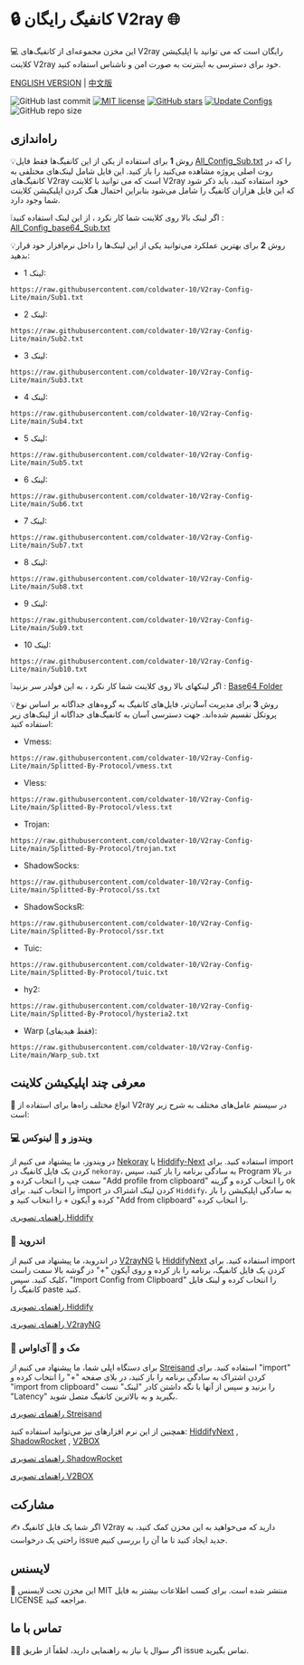 # 🔒 کانفیگ رایگان V2ray 🌐
💻 این مخزن مجموعه‌ای از کانفیگ‌های V2ray رایگان است که می توانید با اپلیکیشن کلاینت V2ray خود برای دسترسی به اینترنت به صورت امن و ناشناس استفاده کنید. 


[ENGLISH VERSION](https://github.com/coldwater-10/Free-V2ray-Config) | [中文版](https://github.com/coldwater-10/Free-V2ray-Config/blob/main/Chinese-README.md)


![GitHub last commit](https://img.shields.io/github/last-commit/coldwater-10/V2ray-Config-Lite.svg) [![MIT license](https://img.shields.io/badge/License-MIT-blue.svg)](https://lbesson.mit-license.org/) [![GitHub stars](https://img.shields.io/github/stars/coldwater-10/V2ray-Config-Lite.svg)](https://github.com/coldwater-10/V2ray-Config-Lite/stargazers) [![Update Configs](https://github.com/coldwater-10/V2ray-Config-Lite/actions/workflows/main.yml/badge.svg)](https://github.com/coldwater-10/V2ray-Config-Lite/actions/workflows/main.yml) ![GitHub repo size](https://img.shields.io/github/repo-size/coldwater-10/V2ray-Config-Lite) 

## راه‌اندازی


💡روش **1** برای استفاده از یکی از این کانفیگ‌ها فقط فایل [All_Config_Sub.txt](https://raw.githubusercontent.com/coldwater-10/V2ray-Config-Lite/main/All_Configs_Sub.txt) را که در روت اصلی پروژه مشاهده می‌کنید را باز کنید. این فایل شامل لینک‌های مختلفی به کانفیگ‌های V2ray است که می توانید با کلاینت V2ray خود استفاده کنید، باید ذکر شود که این فایل هزاران کانفیگ را شامل می‌شود بنابراین احتمال هنگ کردن اپلیکیشن کلاینت شما وجود دارد.

❕اگر لینک بالا روی کلاینت شما کار نکرد ، از این لینک استفاده کنید : [All_Config_base64_Sub.txt](https://raw.githubusercontent.com/coldwater-10/V2ray-Config-Lite/main/All_Configs_base64_Sub.txt)

💡روش **2** برای بهترین عملکرد می‌توانید یکی از این لینک‌ها را داخل نرم‌افزار خود قرار بدهید:
- لینک 1:
```
https://raw.githubusercontent.com/coldwater-10/V2ray-Config-Lite/main/Sub1.txt
```

- لینک 2: 
```
https://raw.githubusercontent.com/coldwater-10/V2ray-Config-Lite/main/Sub2.txt
```

- لینک 3: 
```
https://raw.githubusercontent.com/coldwater-10/V2ray-Config-Lite/main/Sub3.txt
```

- لینک 4: 
```
https://raw.githubusercontent.com/coldwater-10/V2ray-Config-Lite/main/Sub4.txt
```

- لینک 5: 
```
https://raw.githubusercontent.com/coldwater-10/V2ray-Config-Lite/main/Sub5.txt
```

- لینک 6: 
```
https://raw.githubusercontent.com/coldwater-10/V2ray-Config-Lite/main/Sub6.txt
```

- لینک 7: 
```
https://raw.githubusercontent.com/coldwater-10/V2ray-Config-Lite/main/Sub7.txt
```

- لینک 8: 
```
https://raw.githubusercontent.com/coldwater-10/V2ray-Config-Lite/main/Sub8.txt
```

- لینک 9: 
```
https://raw.githubusercontent.com/coldwater-10/V2ray-Config-Lite/main/Sub9.txt
```

- لینک 10: 
```
https://raw.githubusercontent.com/coldwater-10/V2ray-Config-Lite/main/Sub10.txt
```

❕اگر لینکهای بالا روی کلاینت شما کار نکرد ، به این فولدر سر بزنید : [Base64 Folder](https://github.com/coldwater-10/V2ray-Config-Lite/tree/dev/Base64)


💡روش **3** برای مدیریت آسان‌تر، فایل‌های کانفیگ به گروه‌های جداگانه بر اساس نوع پروتکل تقسیم شده‌اند. جهت دسترسی آسان به کانفیگ‌های جداگانه از لینک‌های زیر استفاده کنید:

- Vmess: 
```
https://raw.githubusercontent.com/coldwater-10/V2ray-Config-Lite/main/Splitted-By-Protocol/vmess.txt
```

- Vless: 
```
https://raw.githubusercontent.com/coldwater-10/V2ray-Config-Lite/main/Splitted-By-Protocol/vless.txt
```

- Trojan: 
```
https://raw.githubusercontent.com/coldwater-10/V2ray-Config-Lite/main/Splitted-By-Protocol/trojan.txt
```

- ShadowSocks: 
```
https://raw.githubusercontent.com/coldwater-10/V2ray-Config-Lite/main/Splitted-By-Protocol/ss.txt
```

- ShadowSocksR: 
```
https://raw.githubusercontent.com/coldwater-10/V2ray-Config-Lite/main/Splitted-By-Protocol/ssr.txt
```

- Tuic:
```
https://raw.githubusercontent.com/coldwater-10/V2ray-Config-Lite/main/Splitted-By-Protocol/tuic.txt
```

- hy2:
```
https://raw.githubusercontent.com/coldwater-10/V2ray-Config-Lite/main/Splitted-By-Protocol/hysteria2.txt
```

- Warp (فقط هیدیفای):
```
https://raw.githubusercontent.com/coldwater-10/V2ray-Config-Lite/main/Warp_sub.txt
```


## معرفی چند اپلیکیشن کلاینت
📲 انواع مختلف راه‌ها برای استفاده از V2ray در سیستم عامل‌های مختلف به شرح زیر است:

### 💻 ویندوز و 🐧 لینوکس
در ویندوز، ما پیشنهاد می کنیم از [Nekoray](https://github.com/MatsuriDayo/nekoray) یا [Hiddify-Next](https://github.com/hiddify/hiddify-next) استفاده کنید. برای import کردن یک فایل کانفیگ در `nekoray`، به سادگی برنامه را باز کنید، سپس Program در بالا سمت چپ را انتخاب کرده و "Add profile from clipboard" را انتخاب کرده و گزینه ok را انتخاب کنید. برای import کردن لینک اشتراک در `Hiddify`، به سادگی اپلیکیشن را باز کرده و آیکون + را انتخاب کنید و "Add  from clipboard" را انتخاب کرده.

[راهنمای تصویری Hiddify](https://github.com/hiddify/Hiddify-Manager/wiki/%D8%A2%D9%85%D9%88%D8%B2%D8%B4-%DA%A9%D8%A7%D8%B1-%D8%A8%D8%A7-%D9%86%D8%B1%D9%85%E2%80%8C%D8%A7%D9%81%D8%B2%D8%A7%D8%B1-%D9%87%DB%8C%D8%AF%DB%8C%D9%81%D8%A7%DB%8C%E2%80%8C%D9%86%DA%A9%D8%B3%D8%AA#%D8%A7%D9%81%D8%B2%D9%88%D8%AF%D9%86-%D9%BE%D8%B1%D9%88%D9%81%D8%A7%DB%8C%D9%84-%D8%A8%D9%87-%D8%A7%D9%BE)

### 🤖 اندروید
در اندروید، ما پیشنهاد می کنیم از [V2rayNG](https://github.com/2dust/v2rayNG) یا [HiddifyNext](https://github.com/hiddify/hiddify-next/releases) استفاده کنید. برای import کردن یک فایل کانفیگ، برنامه را باز کرده و روی آیکون "+" در گوشه بالا سمت راست کلیک کنید. سپس، "Import Config from Clipboard" را انتخاب کرده و لینک فایل کانفیگ را paste کنید.

[راهنمای تصویری Hiddify](https://github.com/hiddify/Hiddify-Manager/wiki/%D8%A2%D9%85%D9%88%D8%B2%D8%B4-%DA%A9%D8%A7%D8%B1-%D8%A8%D8%A7-%D9%86%D8%B1%D9%85%E2%80%8C%D8%A7%D9%81%D8%B2%D8%A7%D8%B1-%D9%87%DB%8C%D8%AF%DB%8C%D9%81%D8%A7%DB%8C%E2%80%8C%D9%86%DA%A9%D8%B3%D8%AA#%D8%A7%D9%81%D8%B2%D9%88%D8%AF%D9%86-%D9%BE%D8%B1%D9%88%D9%81%D8%A7%DB%8C%D9%84-%D8%A8%D9%87-%D8%A7%D9%BE)

[راهنمای تصویری V2rayNG](https://github.com/hiddify/Hiddify-Manager/wiki/%D8%A2%D9%85%D9%88%D8%B2%D8%B4-%DA%A9%D8%A7%D8%B1-%D8%A8%D8%A7-%D9%86%D8%B1%D9%85-%D8%A7%D9%81%D8%B2%D8%A7%D8%B1-V2rayNG#%D8%A7%D9%81%D8%B2%D9%88%D8%AF%D9%86-%DA%A9%D8%A7%D9%86%D9%81%DB%8C%DA%AF%D9%87%D8%A7-%D8%A8%D9%87-%D8%A8%D8%B1%D9%86%D8%A7%D9%85%D9%87)


### 🍎 مک و 📱 آی‌اواس
برای دستگاه اپلی شما، ما پیشنهاد می کنیم از [Streisand](https://apps.apple.com/us/app/streisand/id6450534064) استفاده کنید. برای "import" کردن اشتراک به سادگی برنامه را باز کنید، در بلای صفحه "+" را انتخاب کرده و "import from clipboard" را بزنید و سپس از آنها با نگه داشتن کادر "لینک" تست "Latency" بگیرید و به بالاترین کانفیگ متصل شوید.

[راهنمای تصویری Streisand](https://github.com/hiddify/Hiddify-Manager/wiki/%D8%A2%D9%85%D9%88%D8%B2%D8%B4-%DA%A9%D8%A7%D8%B1-%D8%A8%D8%A7-%D9%86%D8%B1%D9%85%E2%80%8C%D8%A7%D9%81%D8%B2%D8%A7%D8%B1-Streisand#%D8%A7%D9%81%D8%B2%D9%88%D8%AF%D9%86-%D9%84%DB%8C%D9%86%DA%A9-%D8%B3%D8%A7%D8%A8%D8%B3%DA%A9%D8%B1%DB%8C%D9%BE%D8%B4%D9%86)


همچنین از این نرم افزار‌های نیز می‌توانید استفاده کنید: [HiddifyNext](https://github.com/hiddify/hiddify-next/releases) , [ShadowRocket](https://apps.apple.com/ca/app/shadowrocket/id932747118) , [V2BOX](https://apps.apple.com/us/app/v2box-v2ray-client/id6446814690)

[راهنمای تصویری ShadowRocket](https://github.com/hiddify/Hiddify-Manager/wiki/%D8%A2%D9%85%D9%88%D8%B2%D8%B4-%DA%A9%D8%A7%D8%B1-%D8%A8%D8%A7-%D9%86%D8%B1%D9%85%E2%80%8C%D8%A7%D9%81%D8%B2%D8%A7%D8%B1-ShadowRocket#%D8%A7%D8%B6%D8%A7%D9%81%D9%87-%DA%A9%D8%B1%D8%AF%D9%86-%D9%84%DB%8C%D9%86%DA%A9%D9%87%D8%A7%DB%8C-%D8%B3%D8%A7%D8%A8%D8%B3%DA%A9%D8%B1%DB%8C%D9%BE%D8%B4%D9%86-%D9%BE%D9%86%D9%84-%D8%A8%D9%87-%D8%A8%D8%B1%D9%86%D8%A7%D9%85%D9%87)

[راهنمای تصویری V2BOX](https://github.com/hiddify/Hiddify-Manager/wiki/%D8%A2%D9%85%D9%88%D8%B2%D8%B4-%DA%A9%D8%A7%D8%B1-%D8%A8%D8%A7-%D9%86%D8%B1%D9%85%E2%80%8C%D8%A7%D9%81%D8%B2%D8%A7%D8%B1-V2Box#%D8%A7%D8%B6%D8%A7%D9%81%D9%87-%DA%A9%D8%B1%D8%AF%D9%86-%D9%84%DB%8C%D9%86%DA%A9%D9%87%D8%A7%DB%8C-%D9%BE%D9%86%D9%84-%D8%A8%D9%87-%D8%A8%D8%B1%D9%86%D8%A7%D9%85%D9%87)


## مشارکت
✍️ اگر شما یک فایل کانفیگ V2ray دارید که می‌خواهید به این مخزن کمک کنید، به راحتی یک درخواست issue جدید ایجاد کنید تا ما آن را بررسی کنیم.

## لایسنس
📝 این مخزن تحت لایسنس MIT منتشر شده است. برای کسب اطلاعات بیشتر به فایل LICENSE مراجعه کنید.

## تماس با ما
🙋‍♀️ اگر سوال یا نیاز به راهنمایی دارید، لطفاً از طریق issue تماس بگیرید.

